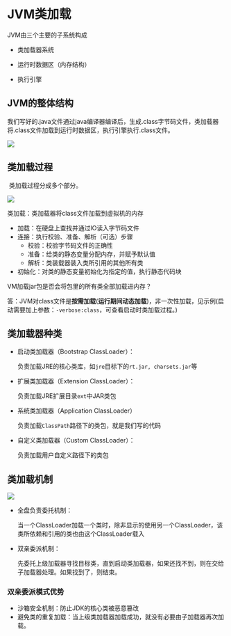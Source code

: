 # JVM类加载

JVM由三个主要的子系统构成

- 类加载器系统

- 运行时数据区（内存结构）

- 执行引擎

## JVM的整体结构

​		我们写好的.java文件通过java编译器编译后，生成.class字节码文件，类加载器将.class文件加载到运行时数据区，执行引擎执行.class文件。

![](http://img.fosuchao.com/20200304093020.png)

## 类加载过程

​		类加载过程分成多个部分。

![](http://img.fosuchao.com/20200304093326.png)

类加载：类加载器将class文件加载到虚拟机的内存

- 加载：在硬盘上查找并通过IO读入字节码文件
- 连接：执行校验、准备、解析（可选）步骤
  - 校验：校验字节码文件的正确性
  - 准备：给类的静态变量分配内存，并赋予默认值
  - 解析：类装载器装入类所引用的其他所有类
- 初始化：对类的静态变量初始化为指定的值，执行静态代码块



VM加载jar包是否会将包里的所有类全部加载进内存？

答：JVM对class文件是**按需加载**(**运行期间动态加载**)，非一次性加载，见示例(启动需要加上参数：`-verbose:class`，可查看启动时类加载过程。)

## 类加载器种类

- 启动类加载器（Bootstrap ClassLoader）：

  负责加载JRE的核心类库，如`jre`目标下的`rt.jar, charsets.jar`等

- 扩展类加载器（Extension ClassLoader）：

  负责加载JRE扩展目录`ext`中JAR类包

- 系统类加载器（Application ClassLoader）

  负责加载`ClassPath`路径下的类包，就是我们写的代码

- 自定义类加载器（Custom ClassLoader）：

  负责加载用户自定义路径下的类包

## 类加载机制

![](http://img.fosuchao.com/20200304093800.png)

- 全盘负责委托机制：

  当一个ClassLoader加载一个类时，除非显示的使用另一个ClassLoader，该类所依赖和引用的类也由这个ClassLoader载入

- 双亲委派机制：

  先委托上级加载器寻找目标类，直到启动类加载器，如果还找不到，则在交给子加载器处理。如果找到了，则结束。

### 双亲委派模式优势

- 沙箱安全机制：防止JDK的核心类被恶意篡改
- 避免类的重复加载：当上级类加载器加载成功，就没有必要由子加载器再次加载。